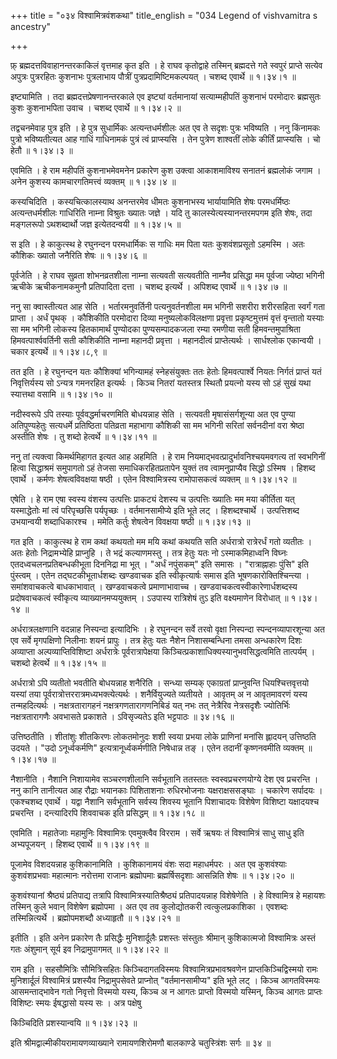 +++
title = "०३४ विश्वामित्रवंशकथा"
title_english = "034 Legend of vishvamitra s ancestry"

+++


फ़् ब्रह्मदत्तविवाहानन्तरकाकिलं वृत्तमाह कृत इति । हे राघव कृतोद्वाहे
तस्मिन् ब्रह्मदत्ते गते स्वपुरं प्राप्ते सत्येव अपुत्रः पुत्ररहितः
कुशनाभः पुत्रलाभाय पौत्रीं पुत्रप्रदामिष्टिमकल्पयत् । चशब्द एवार्थे  ॥ 
१।३४।१  ॥   

  

इष्ट्यामिति । तदा ब्रह्मदत्तप्रेषणानन्तरकाले एव इष्ट्यां वर्तमानायां
सत्याम्महीपतिं कुशनाभं परमोदारः ब्रह्मसुतः कुशः कुशनाभपिता उवाच । चशब्द
एवार्थे  ॥  १।३४।२  ॥   

  

तद्वचनमेवाह पुत्र इति । हे पुत्र सुधार्मिकः अत्यन्तधर्मशीलः अत एव ते
सदृशः पुत्रः भविष्यति । ननु किंनामकः पुत्रो भविष्यतीत्यत आह गाधिं
गाधिनामकं पुत्रं त्वं प्राप्स्यसि । तेन पुत्रेण शाश्वतीं लोके कीर्तिं
प्राप्स्यसि । चो हेतौ  ॥  १।३४।३  ॥   

  

एवमिति । हे राम महीपतिं कुशनाभमेवमनेन प्रकारेण कुश उक्त्वा आकाशमाविश्य
सनातनं ब्रह्मलोकं जगाम । अनेन कुशस्य कामचारगतिमत्त्वं व्यक्तम्  ॥  १।३४।४
 ॥   

  

कस्यचिदिति । कस्यचित्कालस्याथ अनन्तरमेव धीमतः कुशनाभस्य भार्यायामिति
शेषः परमधर्मिष्ठः अत्यन्तधर्मशीलः गाधिरिति नाम्ना विश्रुतः ख्यातः जज्ञे
। यदि तु कालस्येत्यस्यानन्तरमपगम इति शेषः, तदा मङ्गलरूपो ऽथशब्दार्थो
जज्ञ इत्येतदन्वयी  ॥  १।३४।५  ॥   

  

स इति । हे काकुत्स्थ हे रघुनन्दन परमधार्मिकः स गाधिः मम पिता यतः
कुशवंशप्रसूतो ऽहमस्मि । अतः कौशिकः ख्यातो जनैरिति शेषः  ॥  १।३४।६  ॥   

  

पूर्वजेति । हे राघव सुव्रता शोभनव्रतशीला नाम्ना सत्यवती सत्यवतीति
नाम्नैव प्रसिद्धा मम पूर्वजा ज्येष्ठा भगिनी ऋचीके ऋचीकनामकमुनौ
प्रतिपादिता दत्ता । चशब्द इत्यर्थे । अपिशब्द एवार्थे  ॥  १।३४।७  ॥   

  

ननु सा क्वास्तीत्यत आह सेति । भर्तारमनुवर्तिनी पत्यनुवर्तनशीला मम भगिनी
सशरीरा शरीरसहिता स्वर्गं गता प्राप्ता । अर्धं पृथक् । कौशिकीति परमोदारा
दिव्या मनुष्यलोकविलक्षणा प्रवृत्ता प्रकृष्टमुत्तमं वृत्तं वृन्तातो
यस्याः सा मम भगिनी लोकस्य हितकामार्थं पुण्योदका पुण्यसम्पादकजला रम्या
रमणीया सती हिमवन्तमुपाश्रिता हिमवत्पार्श्ववर्तिनी सती कौशिकीति नाम्ना
महानदी प्रवृत्ता । महानदीत्वं प्राप्तेत्यर्थः । सार्धश्लोक एकान्वयी ।
चकार इत्यर्थे  ॥  १।३४।८,९  ॥   

  

तत इति । हे रघुनन्दन यतः कौशिक्यां भगिन्यामहं स्नेहसंयुक्तः ततः हेतोः
हिमवत्पार्श्वे नियतः निर्गतं प्राप्तं यतं निवृत्तिर्यस्य सो ऽन्यत्र
गमनरहित इत्यर्थः । किञ्च नितरां यतस्तत्र स्थितौ प्रयत्नो यस्य सो ऽहं
सुखं यथा स्यात्तथा वसामि  ॥  १।३४।१०  ॥   

  

नदीस्वरूपे ऽपि तस्याः पूर्ववद्धर्माचरणमिति बोधयन्नाह सेति । सत्यवती
मृषासंसर्गशून्या अत एव पुण्या अतिपुण्यहेतुः सत्यधर्मे प्रतिष्ठिता
पतिव्रता महाभागा कौशिकी सा मम भगिनी सरितां सर्वनदीनां वरा श्रेष्ठा
अस्तीति शेषः । तु शब्दो हेत्वर्थे  ॥  १।३४।११  ॥   

  

ननु तां त्यक्त्वा किमर्थमिहागत इत्यत आह अहमिति । हे राम
नियमाद्भवत्प्रादुर्भावनिश्चयमवगत्य तां स्वभगिनीं हित्वा सिद्धाश्रमं
समुपागतो ऽहं तेजसा समाधिकरहितप्रतापेन युक्तं तव त्वामनुप्राप्यैव सिद्धो
ऽस्मिष । हिशब्द एवार्थे । कर्मणः शेषत्वविवक्षया षष्ठी । एतेन
विश्वामित्रस्य रामोपासकत्वं व्यक्तम्  ॥  १।३४।१२  ॥   

  

एषेति । हे राम एषा स्वस्य वंशस्य उत्पत्तिः प्राकट्यं देशस्य च उत्पत्तिः
ख्यातिः मम मया कीर्तिता यत् यस्माद्धेतोः मां त्वं परिपृच्छसि पर्यपृच्छः
। वर्तमानसामीप्ये इति भूते लट् । हिशब्दश्चार्थे । उत्पत्तिशब्द उभयान्वयी
शब्दाधिकारश्च । ममेति कर्तुः शेषत्वेन विवक्षया षष्ठी  ॥  १।३४।१३  ॥   

  

गत इति । काकुत्स्थ हे राम कथां कथयतो मम मयि कथां कथयति सति अर्धरात्रो
रात्रेरर्धं गतो व्यतीतः । अतः हेतोः निद्रामभ्येहि प्राप्नुहि । ते भद्रं
कल्याणमस्तु । तत्र हेतुः यतः नो ऽस्माकमिहाध्वनि विघ्नः
एतदध्वचलनप्रतिबन्धकीभूता दिननिद्रा मा भूत् । "अर्धं नपुंसकम्" इति समासः
। "रात्राह्नाहाः पुंसि" इति पुंस्त्वम् । एतेन तद्घटकीभूतार्धशब्दः
खण्डवाचक इति स्वीकृत्यार्षः समास इति भूषणकारोक्तिश्चिन्त्या ।
समांशवाचकत्वे बाधकाभावात् । खण्डवाचकत्वे प्रमाणाभावाच्च ।
खण्डवाचकत्वस्वीकारेणार्धशब्दस्य प्रदोषवाचकत्वं स्वीकृत्य
व्याख्यानमप्ययुक्तम् । ऽउपास्य रात्रिशेषं तुऽ इति वक्ष्यमाणेन विरोधात्
 ॥  १।३४।१४  ॥   

  

अर्धरात्रलक्षणानि वदन्नाह निस्पन्दा इत्यादिभिः । हे रघुनन्दन सर्वे तरवो
वृक्षा निस्पन्दा स्पन्दनव्यापारशून्या अत एव सर्वे मृगपक्षिणो निलीनाः
शयनं प्रापुः । तत्र हेतुः यतः नैशेन निशासम्बन्धिना तमसा अन्धकारेण दिशः
अव्याप्ता अल्पव्याप्तिविशिष्टा अर्धरात्रेः पूर्वरात्रापेक्षया
किञ्चित्प्रकाशाधिक्यस्यानुभवसिद्धत्वमिति तात्पर्यम् । चशब्दो हेत्वर्थे
 ॥  १।३४।१५  ॥   

  

अर्धरात्रो ऽपि व्यतीतो भवतीति बोधयन्नाह शनैरिति । सन्ध्या सम्यक्
एकाग्रतां प्राप्नुवन्ति धियश्चित्तवृत्तयो यस्यां तया
पूर्वरात्रोत्तररात्रमध्यभक्त्येत्यर्थः । शनैर्वियुज्यते व्यतीयते ।
आवृतम् अ न आवृतमावरणं यस्य तन्महदित्यर्थः । नक्षत्रतारागहनं
नक्षत्रगणतारागणनिबिडं यत् नभः तत् नेत्रैरिव नेत्रसदृशैः ज्योतिर्भिः
नक्षत्रतारागणैः अवभासते प्रकाशते । ऽविसृज्यतेऽ इति भट्टपाठः  ॥  ३४।१६
 ॥   

  

उत्तिष्ठतीति । शीतांशुः शीतकिरणः लोकतमोनुदः शशी स्वया प्रभया लोके
प्राणिनां मनांसि ह्लादयन् उत्तिष्ठति उदयते । "उदो ऽनूर्ध्वकर्मणि"
इत्यत्रानूर्ध्वकर्मणीति निषेधान्न तङ् । एतेन तदानीं कृष्णनवमीति व्यक्तम्
 ॥  १।३४।१७  ॥   

  

नैशानीति । नैशानि निशायामेव सञ्चरणशीलानि सर्वभूतानि ततस्ततः
स्वस्वप्रचरणयोग्ये देश एव प्रचरन्ति । ननु कानि तानीत्यत आह रौद्राः
भयानकाः पिशिताशनाः रुधिरभोजनाः यक्षराक्षससङ्घाः । चकारेण सर्पादयः ।
एकश्चशब्द एवार्थे । यद्वा नैशानि सर्वभूतानि सर्वस्य शिवस्य भूतानि
पिशाचादयः विशेषेण विशिष्टा यक्षादयश्च प्रचरन्ति । दन्त्यादिरपि शिववाचक
इति प्रसिद्धम्  ॥  १।३४।१८  ॥   

  

एवमिति । महातेजाः महामुनिः विश्वामित्रः एवमुक्त्वैव विरराम । सर्वे ऋषयः
तं विश्वामित्रं साधु साधु इति अभ्यपूजयन् । हिशब्द एवार्थे  ॥  १।३४।१९
 ॥   

  

पूजामेव विशदयन्नाह कुशिकानामिति । कुशिकानामयं वंशः सदा महाधर्मपरः । अत
एव कुशवंश्याः कुशवंशप्रभवाः महात्मानः नरोत्तमा राजानः ब्रह्मोपमाः
ब्रह्मर्षिसदृशाः आसन्निति शेषः  ॥  १।३४।२०  ॥   

  

कुशवंश्यानां श्रैष्ठ्यं प्रतिपाद्य तत्रापि विश्वामित्रस्यातिश्रैष्ठ्यं
प्रतिपादयन्नाह विशेषेणेति । हे विश्वामित्र हे महायशः तस्मिन् कुले भवान्
विशेषेण ब्रह्मोपमा । अत एव तव कुलोद्योतकरी त्वत्कुलप्रकाशिका । एवशब्दः
तस्मिन्नित्यर्थे । ब्रह्मोपमशब्दौ अध्याहृतौ  ॥  १।३४।२१  ॥   

  

इतीति । इति अनेन प्रकारेण तैः प्रसिद्धैः मुनिशार्दूलैः प्रशस्तः संस्तुतः
श्रीमान् कुशिकात्मजो विश्वामित्रः अस्तं गतः अंशुमान् सूर्य इव
निद्रामुपागमत्  ॥  १।३४।२२  ॥   

  

राम इति । सहसौमित्रिः सौमित्रिसहितः किञ्चिदागतविस्मयः
विश्वामित्रप्रभावश्रवणेन प्राप्तकिञ्चिद्विस्मयो रामः मुनिशार्दूलं
विश्वामित्रं प्रशस्यैव निद्रामुपसेवते प्राप्नोत् "वर्तमानसामीप्य" इति
भूते लट् । किञ्च आगतविस्मयः आसमन्ताद्भावेन गतो निवृत्तो विस्मयो यस्य,
किञ्च अ न आगतः प्राप्तो विस्मयो यस्मिन्, किञ्च आगतः प्राप्तः विशिष्टः
स्मयः ईषद्धासो यस्य सः । अत्र पक्षेषु  

किञ्चिदिति प्रशस्यान्वयि  ॥  १।३४।२३  ॥   

  

इति श्रीमद्वाल्मीकीयरामायणव्याख्याने रामायणशिरोमणौ बालकाण्डे
चतुस्त्रिंशः सर्गः  ॥  ३४  ॥   

  

  


